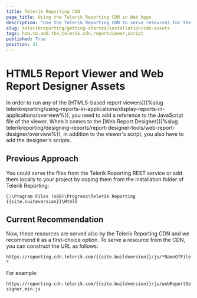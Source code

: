 ```yaml
---
title: Telerik Reporting CDN
page_title: Using the Telerik Reporting CDN in Web Apps
description: "Use the Telerik Reporting CDN to serve resources for the html5-based report viewers and the web report designer. Includes the minimal required kendo subsets."
slug: telerikreporting/getting-started/installation/cdn-assets
tags: how,to,add,the,telerik,cdn,reportviewer,script
published: True
position: 21
---
```


# HTML5 Report Viewer and Web Report Designer Assets

In order to run any of the [HTML5-based report viewers]({%slug telerikreporting/using-reports-in-applications/display-reports-in-applications/overview%}), you need to add a reference to the JavaScript file of the viewer.
When it comes to the [Web Report Designer]({%slug telerikreporting/designing-reports/report-designer-tools/web-report-designer/overview%}), in addition to the viewer's script,
you also have to add the designer's scripts.

## Previous Approach

You could serve the files from the Telerik Reporting REST service or add them locally to your project by coping them from the installation folder
of Telerik Reporting:

`C:\Program Files (x86)\Progress\Telerik Reporting {{site.suiteversion}}\Html5`

## Current Recommendation

Now, these resources are served also by the Telerik Reporting CDN and we recommend it as a first-choice option.
To serve a resource from the CDN, you can construct the URL as follows:

`https://reporting.cdn.telerik.com/{{site.buildversion}}/js/*NameOfFile*`

For example:

`https://reporting.cdn.telerik.com/{{site.buildversion}}/js/webReportDesigner.min.js`
